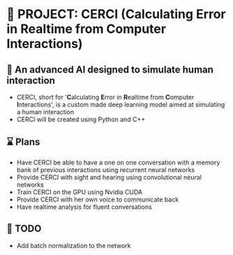 # :robot: PROJECT: CERCI (**C**alculating **E**rror in **R**ealtime from **C**omputer **I**nteractions)

## :brain: An advanced AI designed to simulate human interaction 
- CERCI, short for '**C**alculating **E**rror in **R**ealtime from **C**omputer **I**nteractions', is a custom made deep learning model aimed at simulating a human interaction
- CERCI will be created using Python and C++

## :hourglass: Plans
* Have CERCI be able to have a one on one conversation with a memory bank of previous interactions using recurrent neural networks
* Provide CERCI with sight and hearing using convolutional neural networks
* Train CERCI on the GPU using Nvidia CUDA
* Provide CERCI with her own voice to communicate back
* Have realtime analysis for fluent conversations

## :pushpin: TODO
* Add batch normalization to the network
